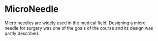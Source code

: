 # MicroNeedle
Micro needles are widely used in the medical field. Designing a micro needle for surgery was one of the goals of the course and its design was partly described.
